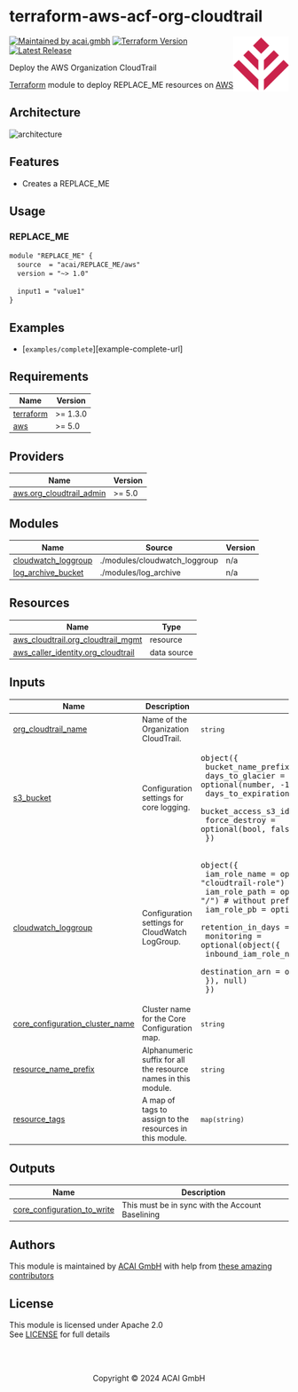 # terraform-aws-acf-org-cloudtrail

<!-- LOGO -->
<a href="https://acai.gmbh">    
  <img src="https://github.com/acai-consulting/acai.public/raw/main/logo/logo.png" alt="acai logo" title="ACAI" align="right" height="100" />
</a>

<!-- SHIELDS -->
[![Maintained by acai.gmbh][acai-shield]][acai-url]
[![Terraform Version][terraform-version-shield]][terraform-version-url]
[![Latest Release][release-shield]][release-url]

<!-- DESCRIPTION -->
Deploy the AWS Organization CloudTrail

[Terraform][terraform-url] module to deploy REPLACE_ME resources on [AWS][aws-url]

<!-- ARCHITECTURE -->
## Architecture
![architecture][architecture-png]

<!-- FEATURES -->
## Features
* Creates a REPLACE_ME

<!-- USAGE -->
## Usage

### REPLACE_ME
```hcl
module "REPLACE_ME" {
  source  = "acai/REPLACE_ME/aws"
  version = "~> 1.0"

  input1 = "value1"
}
```

<!-- EXAMPLES -->
## Examples

* [`examples/complete`][example-complete-url]

<!-- BEGIN_TF_DOCS -->
## Requirements

| Name | Version |
|------|---------|
| <a name="requirement_terraform"></a> [terraform](#requirement\_terraform) | >= 1.3.0 |
| <a name="requirement_aws"></a> [aws](#requirement\_aws) | >= 5.0 |

## Providers

| Name | Version |
|------|---------|
| <a name="provider_aws.org_cloudtrail_admin"></a> [aws.org\_cloudtrail\_admin](#provider\_aws.org\_cloudtrail\_admin) | >= 5.0 |

## Modules

| Name | Source | Version |
|------|--------|---------|
| <a name="module_cloudwatch_loggroup"></a> [cloudwatch\_loggroup](#module\_cloudwatch\_loggroup) | ./modules/cloudwatch_loggroup | n/a |
| <a name="module_log_archive_bucket"></a> [log\_archive\_bucket](#module\_log\_archive\_bucket) | ./modules/log_archive | n/a |

## Resources

| Name | Type |
|------|------|
| [aws_cloudtrail.org_cloudtrail_mgmt](https://registry.terraform.io/providers/hashicorp/aws/latest/docs/resources/cloudtrail) | resource |
| [aws_caller_identity.org_cloudtrail](https://registry.terraform.io/providers/hashicorp/aws/latest/docs/data-sources/caller_identity) | data source |

## Inputs

| Name | Description | Type | Default | Required |
|------|-------------|------|---------|:--------:|
| <a name="input_org_cloudtrail_name"></a> [org\_cloudtrail\_name](#input\_org\_cloudtrail\_name) | Name of the Organization CloudTrail. | `string` | n/a | yes |
| <a name="input_s3_bucket"></a> [s3\_bucket](#input\_s3\_bucket) | Configuration settings for core logging. | <pre>object({<br>    bucket_name_prefix  = string<br>    days_to_glacier     = optional(number, -1)<br>    days_to_expiration  = number<br>    bucket_access_s3_id = optional(string, null)<br>    force_destroy       = optional(bool, false) # true - for testing only<br>  })</pre> | n/a | yes |
| <a name="input_cloudwatch_loggroup"></a> [cloudwatch\_loggroup](#input\_cloudwatch\_loggroup) | Configuration settings for CloudWatch LogGroup. | <pre>object({<br>    iam_role_name     = optional(string, "cloudtrail-role") # without prefix<br>    iam_role_path     = optional(string, "/")               # without prefix<br>    iam_role_pb       = optional(string, null)<br>    retention_in_days = optional(number, 3)<br>    monitoring = optional(object({<br>      inbound_iam_role_name = optional(string, null)<br>      destination_arn       = optional(string, null)<br>    }), null)<br>  })</pre> | `null` | no |
| <a name="input_core_configuration_cluster_name"></a> [core\_configuration\_cluster\_name](#input\_core\_configuration\_cluster\_name) | Cluster name for the Core Configuration map. | `string` | `"security"` | no |
| <a name="input_resource_name_prefix"></a> [resource\_name\_prefix](#input\_resource\_name\_prefix) | Alphanumeric suffix for all the resource names in this module. | `string` | `""` | no |
| <a name="input_resource_tags"></a> [resource\_tags](#input\_resource\_tags) | A map of tags to assign to the resources in this module. | `map(string)` | `{}` | no |

## Outputs

| Name | Description |
|------|-------------|
| <a name="output_core_configuration_to_write"></a> [core\_configuration\_to\_write](#output\_core\_configuration\_to\_write) | This must be in sync with the Account Baselining |
<!-- END_TF_DOCS -->

<!-- AUTHORS -->
## Authors

This module is maintained by [ACAI GmbH][acai-url] with help from [these amazing contributors][contributors-url]

<!-- LICENSE -->
## License

This module is licensed under Apache 2.0
<br />
See [LICENSE][license-url] for full details

<!-- COPYRIGHT -->
<br />
<br />
<p align="center">Copyright &copy; 2024 ACAI GmbH</p>

<!-- MARKDOWN LINKS & IMAGES -->
[acai-shield]: https://img.shields.io/badge/maintained_by-acai.gmbh-CB224B?style=flat
[acai-url]: https://acai.gmbh
[terraform-version-shield]: https://img.shields.io/badge/tf-%3E%3D1.3.0-blue.svg?style=flat&color=blueviolet
[terraform-version-url]: https://www.terraform.io/upgrade-guides/0-15.html
[release-shield]: https://img.shields.io/github/v/release/acai-consulting/terraform-aws-acf-ou-mgmt?style=flat&color=success
[architecture-png]: https://github.com/acai-consulting/terraform-aws-acf-ou-mgmt/blob/main/docs/architecture.png?raw=true
[release-url]: https://github.com/acai-consulting/terraform-aws-acf-ou-mgmt/releases
[contributors-url]: https://github.com/acai-consulting/terraform-aws-acf-ou-mgmt/graphs/contributors
[license-url]: https://github.com/acai-consulting/terraform-aws-acf-ou-mgmt/tree/main/LICENSE
[terraform-url]: https://www.terraform.io
[aws-url]: https://aws.amazon.comterraform-aws-acf-ou-mgmt/tree/main/examples/complete

